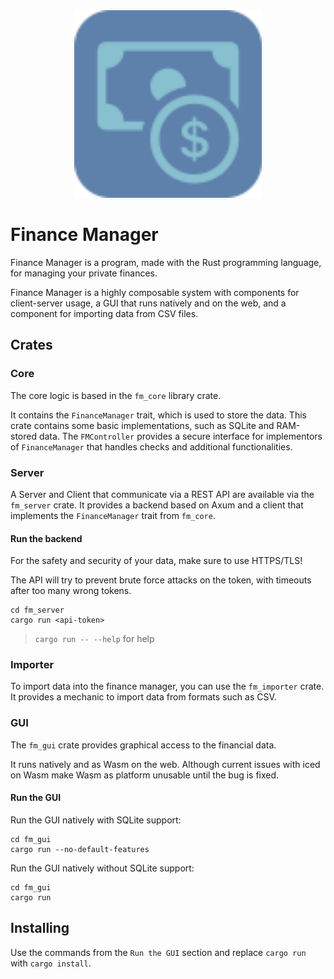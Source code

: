 <div align="center">
    <img src="FM_Logo.svg" width="300px" />
</div>

# Finance Manager

Finance Manager is a program, made with the Rust programming language, for managing your private finances.

Finance Manager is a highly composable system with components for client-server usage, a GUI that runs natively and on the web, and a component for importing data from CSV files.

## Crates
### Core
The core logic is based in the `fm_core` library crate.

It contains the `FinanceManager` trait, which is used to store the data. This crate contains some basic implementations, such as SQLite and RAM-stored data.
The `FMController` provides a secure interface for implementors of `FinanceManager` that handles checks and additional functionalities.

### Server
A Server and Client that communicate via a REST API are available via the `fm_server` crate. 
It provides a backend based on Axum and a client that implements the `FinanceManager` trait from `fm_core`.

#### Run the backend
For the safety and security of your data, make sure to use HTTPS/TLS!

The API will try to prevent brute force attacks on the token, with timeouts after too many wrong tokens.

```
cd fm_server
cargo run <api-token>
```
> `cargo run -- --help` for help

### Importer
To import data into the finance manager, you can use the `fm_importer` crate. It provides a mechanic to import data from formats such as CSV.

### GUI
The `fm_gui` crate provides graphical access to the financial data.

It runs natively and as Wasm on the web. Although current issues with iced on Wasm make Wasm as platform unusable until the bug is fixed. 

#### Run the GUI
Run the GUI natively with SQLite support:
```
cd fm_gui
cargo run --no-default-features
```
Run the GUI natively without SQLite support:
```
cd fm_gui
cargo run
```

## Installing
Use the commands from the `Run the GUI` section and replace `cargo run` with `cargo install`.
